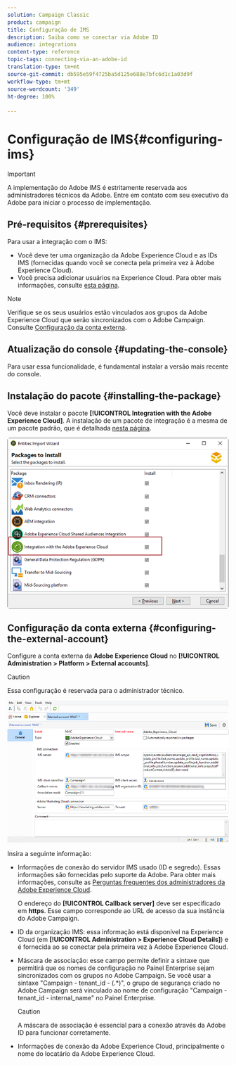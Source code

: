 ```yaml
---
solution: Campaign Classic
product: campaign
title: Configuração de IMS
description: Saiba como se conectar via Adobe ID
audience: integrations
content-type: reference
topic-tags: connecting-via-an-adobe-id
translation-type: tm+mt
source-git-commit: db595e59f4725ba5d125e688e7bfc6d1c1a03d9f
workflow-type: tm+mt
source-wordcount: '349'
ht-degree: 100%

---
```



# Configuração de IMS{#configuring-ims}

>[!IMPORTANT]
>
>A implementação do Adobe IMS é estritamente reservada aos administradores técnicos da Adobe. Entre em contato com seu executivo da Adobe para iniciar o processo de implementação.

## Pré-requisitos {#prerequisites}

Para usar a integração com o IMS:

* Você deve ter uma organização da Adobe Experience Cloud e as IDs IMS (fornecidas quando você se conecta pela primeira vez à Adobe Experience Cloud).
* Você precisa adicionar usuários na Experience Cloud. Para obter mais informações, consulte [esta página](https://docs.adobe.com/content/help/pt-BR/core-services/interface/manage-users-and-products/admin-getting-started.html).

>[!NOTE]
>
>Verifique se os seus usuários estão vinculados aos grupos da Adobe Experience Cloud que serão sincronizados com o Adobe Campaign. Consulte [Configuração da conta externa](#configuring-the-external-account).

## Atualização do console {#updating-the-console}

Para usar essa funcionalidade, é fundamental instalar a versão mais recente do console.

## Instalação do pacote {#installing-the-package}

Você deve instalar o pacote **[!UICONTROL Integration with the Adobe Experience Cloud]**. A instalação de um pacote de integração é a mesma de um pacote padrão, que é detalhada [nesta página](../../installation/using/installing-campaign-standard-packages.md).

![](assets/ims_6.png)

## Configuração da conta externa {#configuring-the-external-account}

Configure a conta externa da **Adobe Experience Cloud** no **[!UICONTROL Administration > Platform > External accounts]**.

>[!CAUTION]
>
>Essa configuração é reservada para o administrador técnico.

![](assets/ims_5.png)

Insira a seguinte informação:

* Informações de conexão do servidor IMS usado (ID e segredo). Essas informações são fornecidas pelo suporte da Adobe. Para obter mais informações, consulte as [Perguntas frequentes dos administradores da Adobe Experience Cloud](https://docs.adobe.com/content/help/pt-BR/core-services/interface/manage-users-and-products/faq.html).

   O endereço do **[!UICONTROL Callback server]** deve ser especificado em **https**. Esse campo corresponde ao URL de acesso da sua instância do Adobe Campaign.

* ID da organização IMS: essa informação está disponível na Experience Cloud (em **[!UICONTROL Administration > Experience Cloud Details]**) e é fornecida ao se conectar pela primeira vez à Adobe Experience Cloud.
* Máscara de associação: esse campo permite definir a sintaxe que permitirá que os nomes de configuração no Painel Enterprise sejam sincronizados com os grupos no Adobe Campaign. Se você usar a sintaxe &quot;Campaign - tenant_id - (.*)&quot;, o grupo de segurança criado no Adobe Campaign será vinculado ao nome de configuração &quot;Campaign - tenant_id - internal_name&quot; no Painel Enterprise.

   >[!CAUTION]
   >
   >A máscara de associação é essencial para a conexão através da Adobe ID para funcionar corretamente.

* Informações de conexão da Adobe Experience Cloud, principalmente o nome do locatário da Adobe Experience Cloud.

